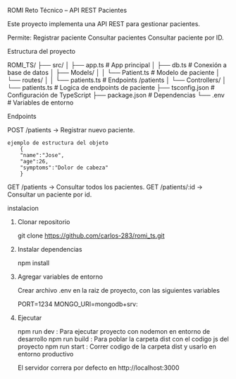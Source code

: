ROMI Reto Técnico – API REST Pacientes

Este proyecto implementa una API REST para gestionar pacientes.

Permite:
    Registrar paciente
    Consultar pacientes
    Consultar paciente por ID.

Estructura del proyecto

ROMI_TS/
├── src/
│   ├── app.ts           # App principal
│   ├── db.ts            # Conexión a base de datos
│   ├── Models/
│   │   └── Patient.ts   # Modelo de paciente
│   └── routes/
│   │   └── patients.ts  # Endpoints /patients
│   └── Controllers/
│       └── patients.ts  # Logica de endpoints de paciente
├── tsconfig.json        # Configuración de TypeScript
├── package.json         # Dependencias
└── .env                 # Variables de entorno

Endpoints

POST /patients → Registrar nuevo paciente.

    ejemplo de estructura del objeto
        {
        "name":"Jose",
        "age":26,
        "symptoms":"Dolor de cabeza"
        }

GET /patients → Consultar todos los pacientes.
GET /patients/:id → Consultar un paciente por id.

instalacion

1. Clonar repositorio

    git clone https://github.com/carlos-283/romi_ts.git

2. Instalar dependencias

    npm install

3. Agregar variables de entorno

    Crear archivo .env en la raiz de proyecto, con las siguientes variables

    PORT=1234
    MONGO_URI=mongodb+srv:

4. Ejecutar

    npm run dev : Para ejecutar proyecto con nodemon en entorno de desarrollo
    npm run build : Para poblar la carpeta dist con el codigo js del proyecto
    npm run start : Correr codigo de la carpeta dist y usarlo en entorno productivo

    El servidor correra por defecto en http://localhost:3000

